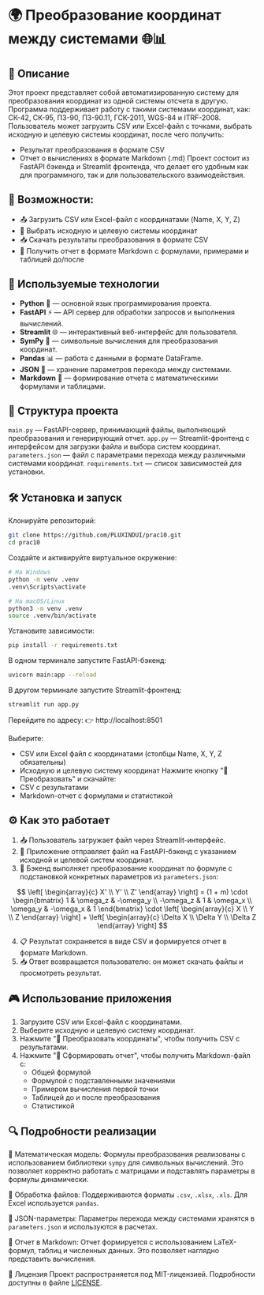 # 🌍 Преобразование координат между системами 🌐📊

## 📝 Описание
Этот проект представляет собой автоматизированную систему для преобразования координат из одной системы отсчета в другую. 
Программа поддерживает работу с такими системами координат, как: СК-42, СК-95, ПЗ-90, ПЗ-90.11, ГСК-2011, WGS-84 и ITRF-2008.
Пользователь может загрузить CSV или Excel-файл с точками, выбрать исходную и целевую системы координат, после чего получить:
- Результат преобразования в формате CSV
- Отчет о вычислениях в формате Markdown (.md)
Проект состоит из FastAPI бэкенда и Streamlit фронтенда, что делает его удобным как для программного, так и для пользовательского взаимодействия.

## 🎯 Возможности:
- 📤 Загрузить CSV или Excel-файл с координатами (Name, X, Y, Z)
- 🔄 Выбрать исходную и целевую системы координат
- 📥 Скачать результаты преобразования в формате CSV
- 📄 Получить отчет в формате Markdown с формулами, примерами и таблицей до/после

## 🚀 Используемые технологии
- **Python** 🐍 — основной язык программирования проекта.
- **FastAPI** ⚡ — API сервер для обработки запросов и выполнения вычислений.
- **Streamlit** 🌐 — интерактивный веб-интерфейс для пользователя.
- **SymPy** 🧮 — символьные вычисления для преобразования координат.
- **Pandas** 📊 — работа с данными в формате DataFrame.
- **JSON** 💾 — хранение параметров перехода между системами.
- **Markdown** 📝 — формирование отчета с математическими формулами и таблицами.

## 📁 Структура проекта
`main.py` — FastAPI-сервер, принимающий файлы, выполняющий преобразования и генерирующий отчет.
`app.py` — Streamlit-фронтенд с интерфейсом для загрузки файла и выбора систем координат.
`parameters.json` — файл с параметрами перехода между различными системами координат.
`requirements.txt` — список зависимостей для установки.

## 🛠️ Установка и запуск

Клонируйте репозиторий:
```bash
git clone https://github.com/PLUXINDUI/prac10.git
cd prac10
```

Создайте и активируйте виртуальное окружение:
```bash
# На Windows
python -m venv .venv
.venv\Scripts\activate

# На macOS/Linux
python3 -m venv .venv
source .venv/bin/activate
```

Установите зависимости:
```bash
pip install -r requirements.txt
```

В одном терминале запустите FastAPI-бэкенд:
```bash
uvicorn main:app --reload
```

В другом терминале запустите Streamlit-фронтенд:
```bash
streamlit run app.py
```

Перейдите по адресу:
👉 http://localhost:8501

Выберите:
- CSV или Excel файл с координатами (столбцы Name, X, Y, Z обязательны)
- Исходную и целевую систему координат
Нажмите кнопку "🚀 Преобразовать" и скачайте:
- CSV с результатами
- Markdown-отчет с формулами и статистикой

## ⚙️ Как это работает

1. 📤 Пользователь загружает файл через Streamlit-интерфейс.
2. 🔁 Приложение отправляет файл на FastAPI-бэкенд с указанием исходной и целевой систем координат.
3. 🧮 Бэкенд выполняет преобразование координат по формуле с подстановкой конкретных параметров из `parameters.json`:


$$
\left[
\begin{array}{c}
X' \\
Y' \\
Z'
\end{array}
\right]
= (1 + m) \cdot
\begin{bmatrix} 
1 & \omega_z & -\omega_y \\
-\omega_z & 1 & \omega_x \\
\omega_y & -\omega_x & 1 
\end{bmatrix}
\cdot
\left[
\begin{array}{c}
X \\
Y \\
Z
\end{array}
\right]
+
\left[
\begin{array}{c}
\Delta X \\
\Delta Y \\
\Delta Z
\end{array}
\right]
$$


4. 📋 Результат сохраняется в виде CSV и формируется отчет в формате Markdown.
5. 📥 Ответ возвращается пользователю: он может скачать файлы и просмотреть результат.

## 🎮 Использование приложения

1. Загрузите CSV или Excel-файл с координатами.
2. Выберите исходную и целевую систему координат.
3. Нажмите "🚀 Преобразовать координаты", чтобы получить CSV с результатами.
4. Нажмите "📄 Сформировать отчет", чтобы получить Markdown-файл с:
   - Общей формулой
   - Формулой с подставленными значениями
   - Примером вычисления первой точки
   - Таблицей до и после преобразования
   - Статистикой

## 🔍 Подробности реализации

📌 Математическая модель:
Формулы преобразования реализованы с использованием библиотеки `sympy` для символьных вычислений. Это позволяет корректно работать с матрицами и подставлять параметры в формулы динамически.

📌 Обработка файлов:
Поддерживаются форматы `.csv`, `.xlsx`, `.xls`. Для Excel используется `pandas`.

📌 JSON-параметры:
Параметры перехода между системами хранятся в `parameters.json` и используются в расчетах.

📌 Отчет в Markdown:
Отчет формируется с использованием LaTeX-формул, таблиц и численных данных. Это позволяет наглядно представить вычисления.

📜 Лицензия
Проект распространяется под MIT-лицензией. Подробности доступны в файле [LICENSE](https://mit-license.org/license.txt).
